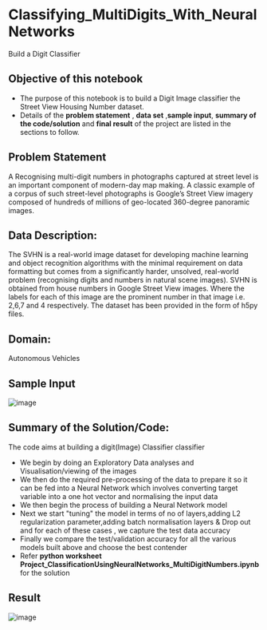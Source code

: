 # Classifying_MultiDigits_With_NeuralNetworks
Build a Digit Classifier 



## Objective of this notebook
- The purpose of this notebook is to build a Digit Image classifier the Street View Housing Number dataset.
- Details of the **problem statement**  , **data set** ,**sample input**, **summary of the code/solution** and **final result** of the project are listed in the sections to follow.

## Problem Statement 
A Recognising multi-digit numbers in photographs captured at street level is an important component of modern-day map making. A classic example of a corpus of such street-level photographs is Google’s Street View imagery composed of hundreds of millions of geo-located 360-degree panoramic images.


## Data Description:
The SVHN is a real-world image dataset for developing machine learning and object 
recognition algorithms with the minimal requirement on data formatting but comes from a significantly harder, 
unsolved, real-world problem (recognising digits and numbers in natural scene images). SVHN is obtained from 
house numbers in Google Street View images.
Where the labels for each of this image are the prominent number in that image i.e. 2,6,7 and 4 respectively.
The dataset has been provided in the form of h5py files. 

## Domain:
Autonomous Vehicles

## Sample Input
![image](https://user-images.githubusercontent.com/68383273/193480521-f3e3b769-294e-4367-846f-e2f11bcc0dae.png)


## Summary of the Solution/Code:
The code aims at building a digit(Image) Classifier classifier
- We begin by doing an Exploratory Data analyses and Visualisation/viewing of the images 
- We then do the required pre-processing of the data to prepare it so it can be fed into a Neural Network which involves converting target variable into a one hot   vector and normalising the input data 
- We then begin the process of building a Neural Network model 
- Next we  start "tuning" the model in terms of no of layers,adding L2 regularization parameter,adding batch normalisation layers & Drop out and for each of these cases , we capture the test data accuracy
- Finally we compare the test/validation accuracy for all the various models built above and choose the best contender
- Refer **python worksheet Project_ClassificationUsingNeuralNetworks_MultiDigitNumbers.ipynb** for the solution


## Result
![image](https://user-images.githubusercontent.com/68383273/193480475-5ceb88a2-2ed0-4d27-8b6d-82469317f1f6.png)




